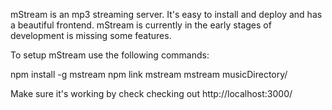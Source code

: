 mStream is an mp3 streaming server.   It's easy to install and deploy and has a beautiful frontend.   mStream is currently in the early stages of development is missing some features.

To setup mStream use the following commands:

npm install -g mstream
npm link mstream
mstream musicDirectory/

Make sure it's working by check checking out http://localhost:3000/

